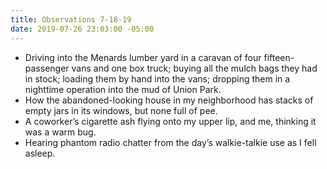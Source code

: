 ```yaml
---
title: Observations 7-18-19
date: 2019-07-26 23:03:00 -05:00
---
```


- Driving into the Menards lumber yard in a caravan of four fifteen-passenger vans and one box truck; buying all the mulch bags they had in stock; loading them by hand into the vans; dropping them in a nighttime operation into the mud of Union Park.
- How the abandoned-looking house in my neighborhood has stacks of empty jars in its windows, but none full of pee.
- A coworker’s cigarette ash flying onto my upper lip, and me, thinking it was a warm bug.
- Hearing phantom radio chatter from the day’s walkie-talkie use as I fell asleep.